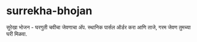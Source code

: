 # surrekha-bhojan
सुरेखा भोजन - घरगुती चवीचा जेवणाचा अ‍ॅप. स्थानिक पार्सल ऑर्डर करा आणि ताजे, गरम जेवण तुमच्या घरी मिळवा.
